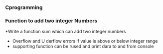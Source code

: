 ### Cprogramming
### Function to add two integer Numbers
*Write a function sum which can add two integer numbers
* Overflow and U derflow errors if value is above or below integer range
* supporting function can be rused and print dara to and from console
